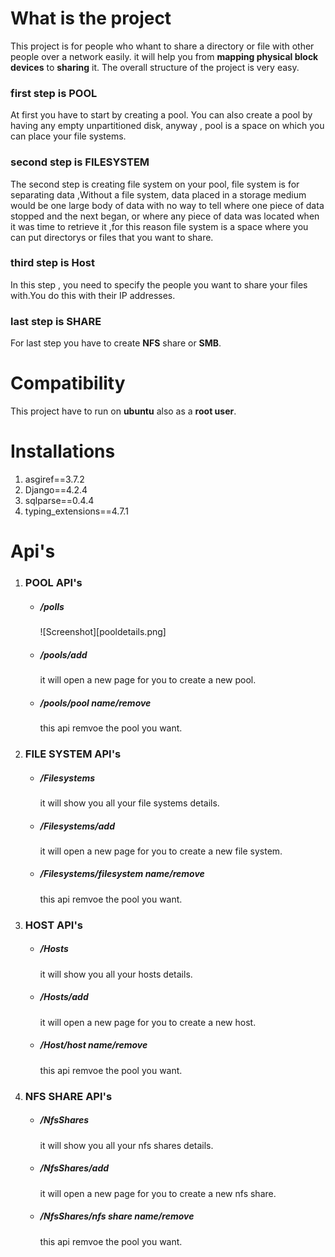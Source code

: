 # What is the project
This project is for people who whant to share a directory or file with other people over a network easily.
it will help you from **mapping physical block devices** to **sharing** it.
The overall structure of the project is very easy.
### first step is  **POOL**
At first you have to start by creating a pool.
You can also create a pool by having any empty unpartitioned disk, anyway , pool is a space on which you can place your file systems.

### second step is **FILESYSTEM**
The second step is creating file system on your pool, file system is for separating data ,Without a file system, data placed in a storage medium would be one large body of data with no way to tell where one piece of data stopped and the next began, or where any piece of data was located when it was time to retrieve it ,for this reason file system is a space where you can put directorys or files that you want to share.

### third step is **Host**
In this step , you need to specify the people you want to share your files with.You do this with their IP addresses.

### last step is **SHARE**
For last step you have to create **NFS** share or **SMB**.



# Compatibility
This project have to run on **ubuntu** also as a **root user**.


# Installations

1. asgiref==3.7.2
2. Django==4.2.4
3. sqlparse==0.4.4
4. typing_extensions==4.7.1


# Api's

1. ### POOL API's

    - ##### /polls
        
        ![Screenshot][pooldetails.png]

    - ##### /pools/add
        it will open a new page for you to create a new pool.

    - ##### /pools/pool name/remove
        this api remvoe the pool you want.



2. ### FILE SYSTEM API's
    - ##### /Filesystems
        it will show you all your file systems details.

    - ##### /Filesystems/add
        it will open a new page for you to create a new file system.

    - ##### /Filesystems/filesystem name/remove
        this api remvoe the pool you want.



3. ### HOST API's
    - ##### /Hosts
        it will show you all your hosts details.

    - ##### /Hosts/add
        it will open a new page for you to create a new host.

    - ##### /Host/host name/remove
        this api remvoe the pool you want.





4. ### NFS SHARE API's
    - ##### /NfsShares
        it will show you all your nfs shares details.

    - ##### /NfsShares/add
        it will open a new page for you to create a new nfs share.
        
    - ##### /NfsShares/nfs share name/remove
        this api remvoe the pool you want.

[def]: Reademe_images/pooldetails.png